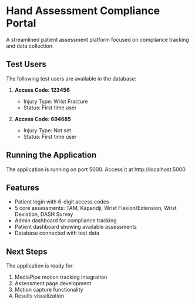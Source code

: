 # Hand Assessment Compliance Portal

A streamlined patient assessment platform focused on compliance tracking and data collection.

## Test Users

The following test users are available in the database:

1. **Access Code: 123456**
   - Injury Type: Wrist Fracture
   - Status: First time user

2. **Access Code: 694685**
   - Injury Type: Not set
   - Status: First time user

## Running the Application

The application is running on port 5000. Access it at http://localhost:5000

## Features

- Patient login with 6-digit access codes
- 5 core assessments: TAM, Kapandji, Wrist Flexion/Extension, Wrist Deviation, DASH Survey
- Admin dashboard for compliance tracking
- Patient dashboard showing available assessments
- Database connected with test data

## Next Steps

The application is ready for:
1. MediaPipe motion tracking integration
2. Assessment page development
3. Motion capture functionality
4. Results visualization